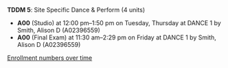 **TDDM 5**: Site Specific Dance & Perform (4 units)

- **A00** (Studio) at 12:00 pm–1:50 pm on Tuesday, Thursday at DANCE 1 by Smith, Alison D (A02396559)
- **A00** (Final Exam) at 11:30 am–2:29 pm on Friday at DANCE 1 by Smith, Alison D (A02396559)

[Enrollment numbers over time](./TDDM5.tsv)
